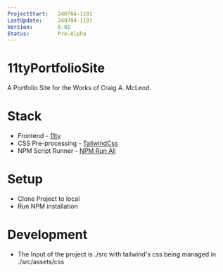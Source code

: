 ```yaml
---
ProjectStart:   240704-1101
LastUpdate:     240704-1101
Version:        0.01
Status:         Pre-Alpha
---
```

# 11tyPortfolioSite

A Portfolio Site for the Works of Craig A. McLeod.

# Stack
- Frontend            - [11ty](https://github.com/11ty/eleventy) 
- CSS Pre-processing  - [TailwindCss](https://github.com/tailwindlabs/tailwindcss)
- NPM Script Runner   - [NPM Run All](https://github.com/mysticatea/npm-run-all)

# Setup
- Clone Project to local
- Run NPM installation

# Development 
- The Input of the project is ./src with tailwind's css being managed in ./src/assets/css